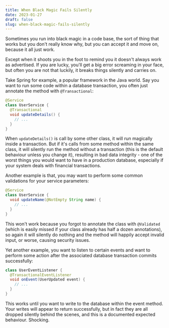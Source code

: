 ```yaml
---
title: When Black Magic Fails Silently
date: 2023-01-27
draft: false
slug: when-black-magic-fails-silently
---
```


Sometimes you run into black magic in a code base, the sort of thing
that works but you don't really know why, but you can accept it and
move on, because it all just work.

Except when it shoots you in the foot to remind you it doesn't always
work as advertised. If you are lucky, you'll get a big error screaming
in your face, but often you are not that luckily, it breaks things
silently and carries on.

Take Spring for example, a popular framework in the Java world. Say
you want to run some code within a database transaction, you often
just annotate the method with `@Transactional`:

```java
@Service
class UserService {
  @Transactional
  void updateDetails() {
    // ...
  }
}
```

When `updateDetails()` is call by some other class, it will run
magically inside a transaction. But if it's calls from some method
within the same class, it will silently run the method without a
transaction (this is the default behaviour unless you change it),
resulting in bad data integrity - one of the worst things you would
want to have in a production database, especially if your system deals
with financial transactions.

Another example is that, you may want to perform some common
validations for your service parameters:

```java
@Service
class UserService {
  void updateName(@NotEmpty String name) {
    // ...
  }
}
```

This won't work because you forgot to annotate the class with
`@Validated` (which is easily missed if your class already has half a
dozen annotations), so again it will silently do nothing and the
method will happily accept invalid input, or worse, causing security
issues.

Yet another example, you want to listen to certain events and want to
perform some action after the associated database transaction commits
successfully:

```java
class UserEventListener {
  @TransactionalEventListener
  void onEvent(UserUpdated event) {
    // ...
  }
}
```

This works until you want to write to the database within the event
method. Your writes will appear to return successfully, but in fact
they are all dropped silently behind the scenes, and this is a
documented expected behaviour. Shocking.

